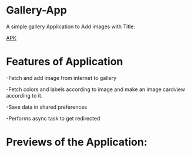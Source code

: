 # Gallery-App
A simple gallery Application to Add images with Title:

[APK](https://github.com/pulkitagrawal20/Gallery-App/releases/download/v1.0/app-debug.apk)

# Features of Application
-Fetch and add image from internet to gallery

-Fetch colors and labels according to image and make an image cardview according to it.

-Save data in shared preferences

-Performs async task to get redirected

# Previews of the Application:

